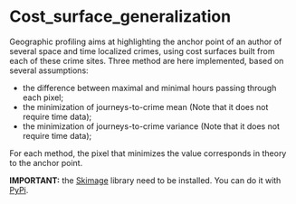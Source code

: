 # Cost_surface_generalization
Geographic profiling aims at highlighting the anchor point of an author of several space and time localized crimes, using cost surfaces built from each of these crime sites. Three method are here implemented, based on several assumptions:

- the difference between maximal and minimal hours passing through each pixel;
- the minimization of journeys-to-crime mean (Note that it does not require time data);
- the minimization of journeys-to-crime variance (Note that it does not require time data);

For each method, the pixel that minimizes the value corresponds in theory to the anchor point.

**IMPORTANT:** the [Skimage](https://scikit-image.org/docs/dev/api/skimage.html) library need to be installed. You can do it with [PyPi](https://pypi.org/project/skimage/).
